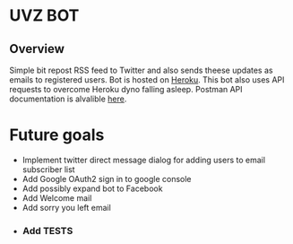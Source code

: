 # UVZ BOT

## Overview
Simple bit repost RSS feed to Twitter and also sends theese updates as emails to registered users. Bot is hosted on [Heroku](https://uvz.herokuapp.com/ "Login page"). This bot also uses API requests to overcome Heroku dyno falling asleep. Postman API documentation is alvalible [here](https://drive.google.com/file/d/1pOOilqhH-Xc7hBeKmrS_tE3xMn9gmXef/view?usp=sharing "Google drive link").

# Future goals
- Implement twitter direct message dialog for adding users to email subscriber list
- Add Google OAuth2 sign in to google console
- Add possibly expand bot to Facebook
- Add Welcome mail
- Add sorry you left email
- ### Add TESTS


